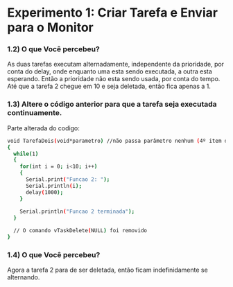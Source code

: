 # Experimento 1: Criar Tarefa e Enviar para o Monitor

### 1.2) O que Você percebeu?
As duas tarefas executam alternadamente, independente da prioridade, por conta do delay, onde enquanto uma esta sendo executada, a outra esta esperando. Então a prioridade não esta sendo usada, por conta do tempo. 
Até que a tarefa 2 chegue em 10 e seja deletada, então fica apenas a 1.

### 1.3) Altere o código anterior para que a tarefa seja executada continuamente.
Parte alterada do codigo:

```bash
void TarefaDois(void*parametro) //não passa parâmetro nenhum (4º item da XTaskCreate())
{
  while(1)
  {
    for(int i = 0; i<10; i++)
    {
      Serial.print("Funcao 2: ");
      Serial.println(i);
      delay(1000);
    }
    
    Serial.println("Funcao 2 terminada");
  }

  // O comando vTaskDelete(NULL) foi removido
}

```

### 1.4) O que Você percebeu?
Agora a tarefa 2 para de ser deletada, então ficam indefinidamente se alternando.